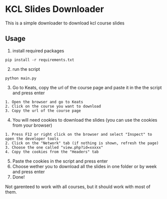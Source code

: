 # KCL Slides Downloader
This is a simple downloader to download kcl course slides

## Usage

1. install required packages
```
pip install -r requirements.txt
```
2. run the script
```
python main.py
```
3. Go to Keats, copy the url of the course page and paste it in the the script and press enter
```
1. Open the browser and go to Keats
2. Click on the course you want to download
3. Copy the url of the course page
```
4. You will need cookies to download the slides (you can use the cookies from your browser)
```
1. Press F12 or right click on the browser and select "Inspect" to open the developer tools
2. Click on the "Network" tab (if nothing is shown, refresh the page)
3. Choose the one called "view.php?id=xxxxx"
4. Copy the cookies from the "Headers" tab
```
5. Paste the cookies in the script and press enter
6. Choose wether you to download all the slides in one folder or by week and press enter
7. Done!

Not garenteed to work with all courses, but it should work with most of them.
